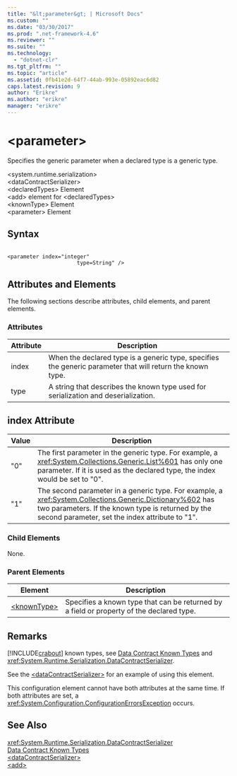 ```yaml
---
title: "&lt;parameter&gt; | Microsoft Docs"
ms.custom: ""
ms.date: "03/30/2017"
ms.prod: ".net-framework-4.6"
ms.reviewer: ""
ms.suite: ""
ms.technology: 
  - "dotnet-clr"
ms.tgt_pltfrm: ""
ms.topic: "article"
ms.assetid: 0fb41e2d-64f7-44ab-993e-05892eac6d82
caps.latest.revision: 9
author: "Erikre"
ms.author: "erikre"
manager: "erikre"
---
```

# &lt;parameter&gt;
Specifies the generic parameter when a declared type is a generic type.  
  
 \<system.runtime.serialization>  
\<dataContractSerializer>  
\<declaredTypes> Element  
\<add> element for \<declaredTypes>  
\<knownType> Element  
\<parameter> Element  
  
## Syntax  
  
```  
  
<parameter index="integer"  
                      type=String" />  
```  
  
## Attributes and Elements  
 The following sections describe attributes, child elements, and parent elements.  
  
### Attributes  
  
|Attribute|Description|  
|---------------|-----------------|  
|index|When the declared type is a generic type, specifies the generic parameter that will return the known type.|  
|type|A string that describes the known type used for serialization and deserialization.|  
  
## index Attribute  
  
|Value|Description|  
|-----------|-----------------|  
|"0"|The first parameter in the generic type. For example, a <xref:System.Collections.Generic.List%601> has only one parameter. If it is used as the declared type, the index would be set to "0".|  
|"1"|The second parameter in a generic type. For example, a <xref:System.Collections.Generic.Dictionary%602> has two parameters. If the known type is returned by the second parameter, set the index attribute to "1".|  
  
### Child Elements  
 None.  
  
### Parent Elements  
  
|Element|Description|  
|-------------|-----------------|  
|[\<knownType>](../../../../../docs/framework/configuring-apps/file-schema/wcf/knowntype.md)|Specifies a known type that can be returned by a field or property of the declared type.|  
  
## Remarks  
 [!INCLUDE[crabout](../../../../../includes/crabout-md.md)] known types, see [Data Contract Known Types](../../../../../docs/framework/wcf/feature-details/data-contract-known-types.md) and <xref:System.Runtime.Serialization.DataContractSerializer>.  
  
 See the [\<dataContractSerializer>](../../../../../docs/framework/configuring-apps/file-schema/wcf/datacontractserializer-element.md) for an example of using this element.  
  
 This configuration element cannot have both attributes at the same time. If both attributes are set, a <xref:System.Configuration.ConfigurationErrorsException> occurs.  
  
## See Also  
 <xref:System.Runtime.Serialization.DataContractSerializer>   
 [Data Contract Known Types](../../../../../docs/framework/wcf/feature-details/data-contract-known-types.md)   
 [\<dataContractSerializer>](../../../../../docs/framework/configuring-apps/file-schema/wcf/datacontractserializer-element.md)   
 [\<add>](../../../../../docs/framework/configuring-apps/file-schema/wcf/add-of-declaredtypes-element.md)